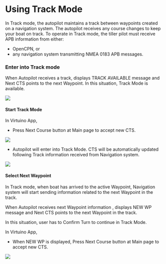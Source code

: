 # Using Track Mode

In Track mode, the autopilot maintains a track between waypoints created on a navigation system. The autopilot receives any course changes to keep your boat on track. To operate in Track mode, the tiller pilot must receive APB information from either:

* OpenCPN, or
* any navigation system transmitting NMEA 0183 APB messages.

### Enter into Track mode

When Autopilot receives a track, displays TRACK AVAILABLE message and Next CTS points to the next Waypoint. In this situation, Track Mode is available.

![](../.gitbook/assets/track-available.jpg)

#### Start Track Mode

In Virtuino App,

* Press Next Course button at Main page to accept new CTS.

![](../.gitbook/assets/accept-track.jpg)

* Autopilot will enter into Track Mode. CTS will be automatically updated following Track information received from Navigation system.

![](../.gitbook/assets/screenshot-1595150716581.jpg)

#### Select Next Waypoint

In Track mode, when boat has arrived to the active Waypoint, Navigation system will start sending information related to the next Waypoint in the track.

When Autopilot receives next Waypoint information , displays NEW WP message and Next CTS points to the next Waypoint in the track. 

In this situation, user has to Confirm Turn to continue in Track Mode.

In Virtuino App,

* When NEW WP is displayed, Press Next Course button at Main page to accept new CTS.

![](../.gitbook/assets/screenshot-1595151192768.jpg)

